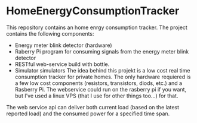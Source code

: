 # HomeEnergyConsumptionTracker
This repository contains an home enrgy consumption tracker. The project contains the following components:
- Energy meter blink detector (hardware)
- Raberry Pi program for consuming signals from the energy meter blink detector
- RESTful web-service build with bottle.
- Simulator simulators
The idea behind this projekt is a low cost real time consumption tracker for private homes. The only hardware requiered is a few low cost components (resistors, transistors, diods, etc.) and a Rasberry Pi. The webservice could run on the rasberry pi if you want, but I've used a linux VPS (that I use for other things too...) for that.

The web service api can deliver both current load (based on the latest reported load) and the consumed power for a specified time span.
